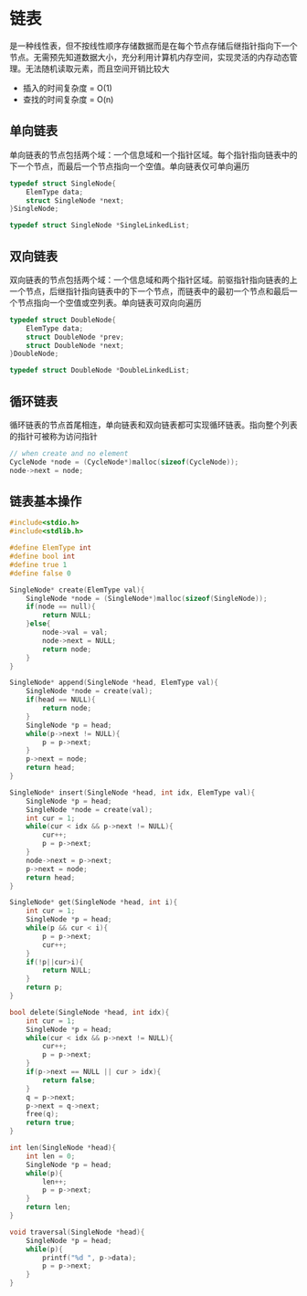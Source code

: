 # 链表
是一种线性表，但不按线性顺序存储数据而是在每个节点存储后继指针指向下一个节点。无需预先知道数据大小，充分利用计算机内存空间，实现灵活的内存动态管理。无法随机读取元素，而且空间开销比较大
* 插入的时间复杂度 = O(1)
* 查找的时间复杂度 = O(n)

## 单向链表
单向链表的节点包括两个域：一个信息域和一个指针区域。每个指针指向链表中的下一个节点，而最后一个节点指向一个空值。单向链表仅可单向遍历

``` C
typedef struct SingleNode{
    ElemType data;
    struct SingleNode *next;
}SingleNode;

typedef struct SingleNode *SingleLinkedList;
```

## 双向链表
双向链表的节点包括两个域：一个信息域和两个指针区域。前驱指针指向链表的上一个节点，后继指针指向链表中的下一个节点，而链表中的最初一个节点和最后一个节点指向一个空值或空列表。单向链表可双向向遍历

``` C
typedef struct DoubleNode{
    ElemType data;
    struct DoubleNode *prev;
    struct DoubleNode *next;
}DoubleNode;

typedef struct DoubleNode *DoubleLinkedList;
```

## 循环链表
循环链表的节点首尾相连，单向链表和双向链表都可实现循环链表。指向整个列表的指针可被称为访问指针

``` C
// when create and no element
CycleNode *node = (CycleNode*)malloc(sizeof(CycleNode));
node->next = node;
```

## 链表基本操作
``` C
#include<stdio.h>
#include<stdlib.h>

#define ElemType int
#define bool int
#define true 1
#define false 0

SingleNode* create(ElemType val){
    SingleNode *node = (SingleNode*)malloc(sizeof(SingleNode));
    if(node == null){
        return NULL;
    }else{
        node->val = val;
        node->next = NULL;
        return node;
    }
}

SingleNode* append(SingleNode *head, ElemType val){
    SingleNode *node = create(val);
    if(head == NULL){
        return node;
    }
    SingleNode *p = head;
    while(p->next != NULL){
        p = p->next;
    }
    p->next = node;
    return head;
}

SingleNode* insert(SingleNode *head, int idx, ElemType val){
    SingleNode *p = head;
    SingleNode *node = create(val);
    int cur = 1;
    while(cur < idx && p->next != NULL){
        cur++;
        p = p->next;
    }
    node->next = p->next;
    p->next = node;
    return head;
}

SingleNode* get(SingleNode *head, int i){
    int cur = 1;
    SingleNode *p = head;
    while(p && cur < i){
        p = p->next;
        cur++;
    }
    if(!p||cur>i){
        return NULL;
    }
    return p;
}

bool delete(SingleNode *head, int idx){
    int cur = 1;
    SingleNode *p = head;
    while(cur < idx && p->next != NULL){
        cur++;
        p = p->next;
    }
    if(p->next == NULL || cur > idx){
        return false;
    }
    q = p->next;
    p->next = q->next;
    free(q);
    return true;
}

int len(SingleNode *head){
    int len = 0;
    SingleNode *p = head;
    while(p){
        len++;
        p = p->next;
    }
    return len;
}

void traversal(SingleNode *head){
    SingleNode *p = head;
    while(p){
        printf("%d ", p->data);
        p = p->next;
    }
}
```